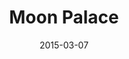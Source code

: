 --- 
title: "Moon Palace" 
excerpt: ""
slug: moon-palace
category: "Read"
subcategory: "Book"
cover: "https://res.cloudinary.com/dbi2zounq/image/upload/v1651048795/Digital%20garden/media/moon-palace_hyga0n.jpg"
date: 2015-03-07
listingOnly: true
--- 